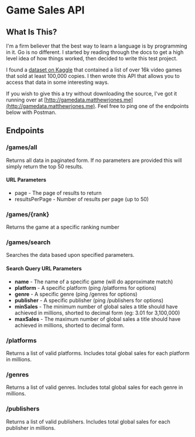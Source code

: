 # Game Sales API

## What Is This?

I'm a firm believer that the best way to learn a language is by programming in it. Go is no different. I started by reading through the docs to get a high level idea of how things worked, then decided to write this test project.

I found a [dataset on Kaggle](https://www.kaggle.com/gregorut/videogamesales) that contained a list of over 16k video games that sold at least 100,000 copies. I then wrote this API that allows you to access that data in some interesting ways.

If you wish to give this a try without downloading the source, I've got it running over at [http://gamedata.matthewrjones.me](http://gamedata.matthewrjones.me). Feel free to ping one of the endpoints below with Postman. 

## Endpoints

### /games/all

Returns all data in paginated form. If no parameters are provided this will simply return the top 50 results.

#### URL Parameters

- page - The page of results to return
- resultsPerPage - Number of results per page (up to 50)

### /games/{rank}

Returns the game at a specific ranking number

### /games/search

Searches the data based upon specified parameters.

#### Search Query URL Parameters

- **name** - The name of a specific game (will do approximate match)
- **platform** - A specific platform (ping /platforms for options)
- **genre** - A specific genre (ping /genres for options)
- **publisher** - A specific publisher (ping /publishers for options)
- **minSales** - The minimum number of global sales a title should have achieved in millions, shorted to decimal form (eg: 3.01 for 3,100,000)
- **maxSales** - The maximum number of global sales a title should have achieved in millions, shorted to decimal form.

### /platforms

Returns a list of valid platforms. Includes total global sales for each platform in millions.

### /genres

Returns a list of valid genres. Includes total global sales for each genre in millions.

### /publishers

Returns a list of valid publishers. Includes total global sales for each publisher in millions.
